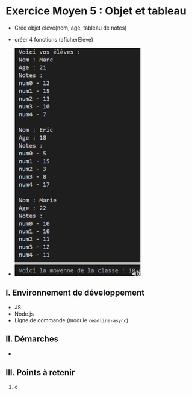 # Exercice Moyen 5 : Objet et tableau

- Crée objet eleve(nom, age, tableau de notes)
- créer 4 fonctions (aficherEleve)
  
- ![capture exo5](ex5.png)

## I. Environnement de développement

* JS
* Node.js
* Ligne de commande (module `readline-async`)

## II. Démarches
- 


## III. Points à retenir

1. c